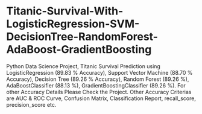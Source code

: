 # Titanic-Survival-With-LogisticRegression-SVM-DecisionTree-RandomForest-AdaBoost-GradientBoosting
Python Data Science Project, Titanic Survival Prediction using LogisticRegression (89.83 % Accuracy), Support Vector Machine (88.70 % Accuracy), Decision Tree (89.26 % Accuracy), Random Forest (89.26 %), AdaBoostClassifier (88.13 %), GradientBoostingClassifier (89.26 %). For other Accuracy Details Please Check the Project. Other Accuracy Criterias are AUC & ROC Curve, Confusion Matrix, Classification Report, recall_score, precision_score etc.
